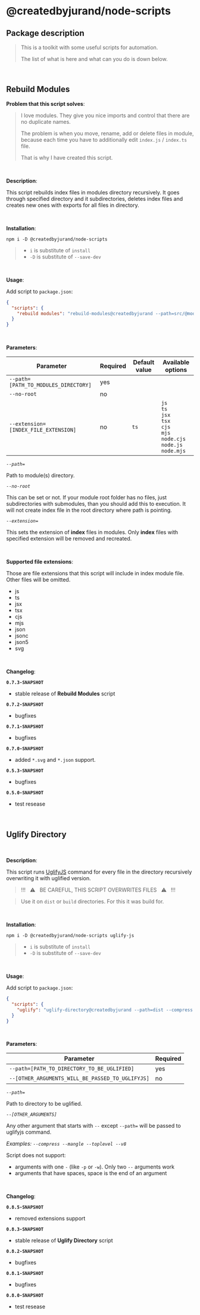 # @createdbyjurand/node-scripts

## Package description

> This is a toolkit with some useful scripts for automation.
>
> The list of what is here and what can you do is down below.

&nbsp;

## Rebuild Modules

**Problem that this script solves**:

> I love modules. They give you nice imports and control that there are no duplicate names.
>
> The problem is when you move, rename, add or delete files in module, because each time you have to additionally edit `index.js` / `index.ts` file.
>
> That is why I have created this script.

&nbsp;

**Description**:

This script rebuilds index files in modules directory recursively. It goes through specified directory and it subdirectories, deletes index files and creates new ones with exports for all files in directory.

&nbsp;

**Installation**:

`npm i -D @createdbyjurand/node-scripts`

> - `i` is substitute of `install`
> - `-D` is substitute of `--save-dev`

&nbsp;

**Usage**:

Add script to `package.json`:

```json
{
  "scripts": {
    "rebuild modules": "rebuild-modules@createdbyjurand --path=src/@modules --no-root --extension=ts"
  }
}
```

&nbsp;

**Parameters**:

| Parameter                            | Required | Default value | Available options                                                                                         |
| ------------------------------------ | -------- | ------------- | --------------------------------------------------------------------------------------------------------- |
| `--path=[PATH_TO_MODULES_DIRECTORY]` | yes      |
| `--no-root`                          | no       |
| `--extension=[INDEX_FILE_EXTENSION]` | no       | `ts`          | `js` <br> `ts` <br> `jsx` <br> `tsx` <br> `cjs` <br> `mjs` <br> `node.cjs` <br> `node.js` <br> `node.mjs` |

_`--path=`_

Path to module(s) directory.

_`--no-root`_

This can be set or not. If your module root folder has no files, just subdirectories with submodules, than you should add this to execution. It will not create index file in the root directory where path is pointing.

_`--extension=`_

This sets the extension of **index** files in modules. Only **index** files with specified extension will be removed and recreated.

&nbsp;

**Supported file extensions**:

Those are file extensions that this script will include in index module file. Other files will be omitted.

- js
- ts
- jsx
- tsx
- cjs
- mjs
- json
- jsonc
- json5
- svg

&nbsp;

**Changelog**:

**`0.7.3-SNAPSHOT`**

- stable release of **Rebuild Modules** script

**`0.7.2-SNAPSHOT`**

- bugfixes

**`0.7.1-SNAPSHOT`**

- bugfixes

**`0.7.0-SNAPSHOT`**

- added `*.svg` and `*.json` support.

**`0.5.3-SNAPSHOT`**

- bugfixes

**`0.5.0-SNAPSHOT`**

- test resease

&nbsp;

## Uglify Directory

&nbsp;

**Description**:

This script runs [UglifyJS](https://github.com/mishoo/UglifyJS) command for every file in the directory recursively overwriting it with uglified version.

> !!! &nbsp; :warning: &nbsp; BE CAREFUL, THIS SCRIPT OVERWRITES FILES &nbsp; :warning: &nbsp; !!!

> Use it on `dist` or `build` directories. For this it was build for.

&nbsp;

**Installation**:

`npm i -D @createdbyjurand/node-scripts uglify-js`

> - `i` is substitute of `install`
> - `-D` is substitute of `--save-dev`

&nbsp;

**Usage**:

Add script to `package.json`:

```json
{
  "scripts": {
    "uglify": "uglify-directory@createdbyjurand --path=dist --compress --mangle --toplevel --v8"
  }
}
```

&nbsp;

**Parameters**:

| Parameter                                        | Required |
| ------------------------------------------------ | -------- |
| `--path=[PATH_TO_DIRECTORY_TO_BE_UGLIFIED]`      | yes      |
| `--[OTHER_ARGUMENTS_WILL_BE_PASSED_TO_UGLIFYJS]` | no       |

_`--path=`_

Path to directory to be uglified.

_`--[OTHER_ARGUMENTS]`_

Any other argument that starts with `--` except `--path=` will be passed to uglifyjs command.

_Examples: `--compress --mangle --toplevel --v8`_

Script does not support:

- arguments with one `-` (like `-p` or `-w`). Only two `--` arguments work
- arguments that have spaces, space is the end of an argument

&nbsp;

**Changelog**:

**`0.8.5-SNAPSHOT`**

- removed extensions support

**`0.8.3-SNAPSHOT`**

- stable release of **Uglify Directory** script

**`0.8.2-SNAPSHOT`**

- bugfixes

**`0.8.1-SNAPSHOT`**

- bugfixes

**`0.8.0-SNAPSHOT`**

- test resease
